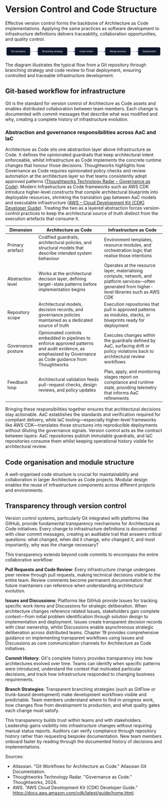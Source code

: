 # Version Control and Code Structure

Effective version control forms the backbone of Architecture as Code implementations. Applying the same practices as software development to infrastructure definitions delivers traceability, collaboration opportunities, and quality control.

![Version Control and Code structure](images/diagram_03_chapter2.png)

The diagram illustrates the typical flow from a Git repository through branching strategy and code review to final deployment, ensuring controlled and traceable infrastructure development.

## Git-based workflow for infrastructure

Git is the standard for version control of Architecture as Code assets and enables distributed collaboration between team members. Each change is documented with commit messages that describe what was modified and why, creating a complete history of infrastructure evolution.

### Abstraction and governance responsibilities across AaC and IaC

Architecture as Code sits one abstraction layer above Infrastructure as Code. It defines the opinionated guardrails that keep architectural intent enforceable, whilst Infrastructure as Code implements the concrete runtime changes that honour those decisions. Thoughtworks highlights how Governance as Code requires opinionated policy checks and review automation at the architecture layer so that teams consistently adopt approved patterns ([Thoughtworks Technology Radar – Governance as Code](https://www.thoughtworks.com/radar/techniques/governance-as-code)). Modern Infrastructure as Code frameworks such as AWS CDK introduce higher-level constructs that compile architectural blueprints into deployable resources, shrinking the translation gap between AaC models and executable infrastructure ([AWS – Cloud Development Kit (CDK) Developer Guide](https://docs.aws.amazon.com/cdk/latest/guide/home.html)). Treating the two as a layered abstraction forces version-control practices to keep the architectural source of truth distinct from the execution artefacts that consume it.

| Dimension | Architecture as Code | Infrastructure as Code |
|-----------|----------------------|------------------------|
| Primary artefact | Codified guardrails, architectural policies, and structural models that describe intended system behaviour | Environment templates, resource modules, and orchestration logic that realise those intentions |
| Abstraction level | Works at the architectural decision layer, defining target-state patterns before implementation begins | Operates at the resource layer, materialising compute, network, and platform services—often generated from higher-level libraries such as AWS CDK |
| Repository scope | Architectural models, decision records, and governance policies maintained as a dedicated source of truth | Execution repositories that pull in approved patterns as modules, stacks, or blueprints ready for deployment |
| Governance posture | Opinionated controls embedded in pipelines to enforce approved patterns and audit evidence, as emphasised by Governance as Code guidance from Thoughtworks | Executes changes within the guardrails defined by AaC, surfacing drift or policy violations back to architectural review workflows |
| Feedback loop | Architectural validation feeds pull-request checks, design reviews, and policy updates | Plan, apply, and monitoring stages report on compliance and runtime state, providing telemetry that informs AaC refinements |

Bringing these responsibilities together ensures that architectural decisions stay actionable. AaC establishes the standards and verification required for compliant delivery, while IaC tooling—especially higher-level frameworks like AWS CDK—translates those structures into reproducible deployments without diluting the governance signals. Version control acts as the contract between layers: AaC repositories publish immutable guardrails, and IaC repositories consume them whilst keeping operational history visible for architectural review.

## Code organisation and module structure

A well-organised code structure is crucial for maintainability and collaboration in larger Architecture as Code projects. Modular design enables the reuse of infrastructure components across different projects and environments.

## Transparency through version control

Version control systems, particularly Git integrated with platforms like GitHub, provide fundamental transparency mechanisms for Architecture as Code initiatives. Every change to infrastructure definitions is documented with clear commit messages, creating an auditable trail that answers critical questions: what changed, when did it change, who changed it, and most importantly, why was the change necessary?

This transparency extends beyond code commits to encompass the entire collaborative workflow:

**Pull Requests and Code Review**: Every infrastructure change undergoes peer review through pull requests, making technical decisions visible to the entire team. Review comments become permanent documentation that future maintainers can reference when understanding architectural evolution.

**Issues and Discussions**: Platforms like GitHub provide Issues for tracking specific work items and Discussions for strategic deliberation. When architecture changes reference related Issues, stakeholders gain complete context—from initial problem identification through solution design to implementation and deployment. Issues create transparent decision records with clear ownership, whilst Discussions enable asynchronous strategic deliberation across distributed teams. Chapter 19 provides comprehensive guidance on implementing transparent workflows using Issues and Discussions as core communication channels for Architecture as Code initiatives.

**Commit History**: Git's complete history provides transparency into how architectures evolved over time. Teams can identify when specific patterns were introduced, understand the context that motivated particular decisions, and track how infrastructure responded to changing business requirements.

**Branch Strategies**: Transparent branching strategies (such as GitFlow or trunk-based development) make development workflows visible and predictable. Team members understand where to find in-progress work, how changes flow from development to production, and what quality gates each change must satisfy.

This transparency builds trust within teams and with stakeholders. Leadership gains visibility into infrastructure changes without requiring manual status reports. Auditors can verify compliance through repository history rather than requesting bespoke documentation. New team members onboard faster by reading through the documented history of decisions and implementations.

Sources:
- Atlassian. "Git Workflows for Architecture as Code." Atlassian Git Documentation.
- Thoughtworks Technology Radar. "Governance as Code." Thoughtworks, 2024.
- AWS. "AWS Cloud Development Kit (CDK) Developer Guide." https://docs.aws.amazon.com/cdk/latest/guide/home.html.
